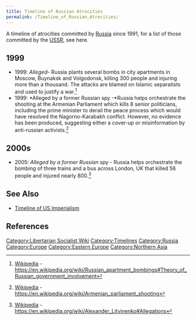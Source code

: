 ```yaml
---
title: Timeline of Russian Atrocities
permalink: /Timeline_of_Russian_Atrocities/
---
```


A timeline of atrocities committed by [Russia](Russia.md "wikilink") since
1991, for a list of those committed by the [USSR](USSR.md "wikilink"), see
here.

## 1999

- 1999: *Alleged*- Russia plants several bombs in city apartments in
  Moscow, Buynaksk and Volgodonsk, killing 300 people and injuring more
  than a thousand. The attacks are blamed on Islamic separatists and
  used to justify a war.[^1]
- 1999: *Alleged by a former Russian spy -*Russia helps orchestrate the
  shooting at the Armenian Parliament which kills 8 senior politicians,
  including the prime minister to derail the peace process which would
  have resolved the Nagorno-Karabakh conflict. However, no evidence has
  been produced, suggesting either a cover-up or misinformation by
  anti-russian activists.[^2]

## 2000s

- 2005: *Alleged by a former Russian spy -* Russia helps orchestrate the
  bombing of three trains and a bus across London, UK that killed 56
  people and injured nearly 800.[^3]

## See Also

- [Timeline of US Imperialism](Timeline_of_US_Imperialism.md "wikilink")

## References

<references />

[Category:Libertarian Socialist
Wiki](Category:Libertarian_Socialist_Wiki.md "wikilink")
[Category:Timelines](Category:Timelines.md "wikilink")
[Category:Russia](Category:Russia.md "wikilink")
[Category:Europe](Category:Europe.md "wikilink") [Category:Eastern
Europe](Category:Eastern_Europe.md "wikilink") [Category:Northern
Asia](Category:Northern_Asia.md "wikilink")

[^1]: [Wikipedia](Wikipedia.md "wikilink") -
    <https://en.wikipedia.org/wiki/Russian_apartment_bombings#Theory_of_Russian_government_involvement>

[^2]: [Wikipedia](Wikipedia.md "wikilink") -
    <https://en.wikipedia.org/wiki/Armenian_parliament_shooting>

[^3]: [Wikipedia](Wikipedia.md "wikilink") -
    <https://en.wikipedia.org/wiki/Alexander_Litvinenko#Allegations>